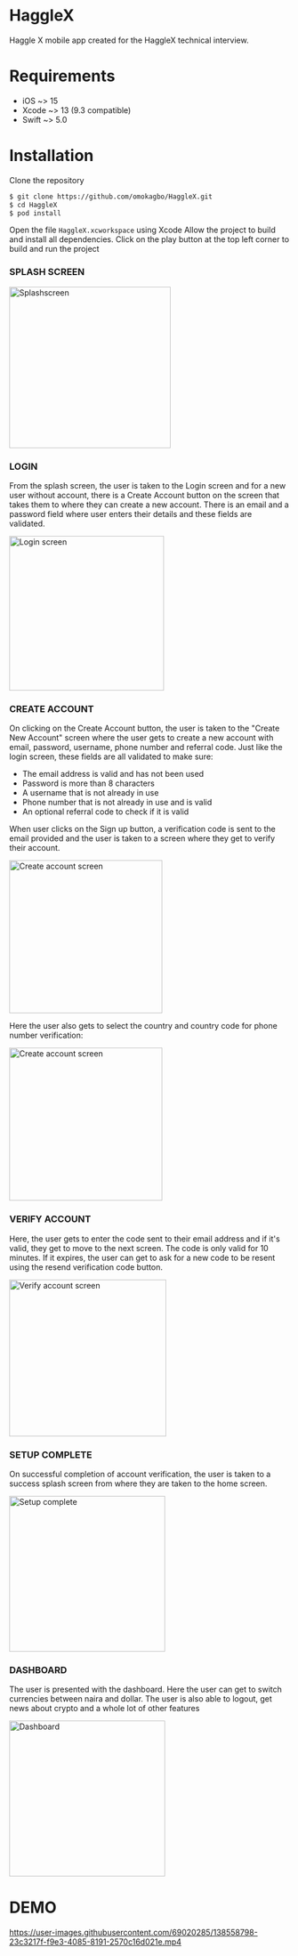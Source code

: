 # HaggleX

Haggle X mobile app created for the HaggleX technical interview.

# Requirements
- iOS ~> 15
- Xcode ~> 13 (9.3 compatible)
- Swift ~> 5.0

# Installation
Clone the repository
```sh
$ git clone https://github.com/omokagbo/HaggleX.git
$ cd HaggleX
$ pod install
```

Open the file `HaggleX.xcworkspace` using Xcode 
Allow the project to build and install all dependencies.
Click on the play button at the top left corner to build and run the project

### SPLASH SCREEN

<img width="290" alt="Splashscreen" src="https://user-images.githubusercontent.com/69020285/138555870-c973a3b2-96af-42d6-9d28-a3acdd7b4f65.png">  


### LOGIN

From the splash screen, the user is taken to the Login screen and for a new user without account, there is a Create Account button on the screen that takes them to where they can create a new account. There is an email and a password field where user enters their details and these fields are validated.

<img width="278" alt="Login screen" src="https://user-images.githubusercontent.com/69020285/138555920-7468b75f-0506-4f9c-aa45-b7d9ec2c709f.png">


### CREATE ACCOUNT

On clicking on the Create Account button, the user is taken to the "Create New Account" screen where the user gets to create a new account with email, password, username, phone number and referral code. Just like the login screen, these fields are all validated to make sure:
- The email address is valid and has not been used
- Password is more than 8 characters
- A username that is not already in use
- Phone number that is not already in use and is valid
- An optional referral code to check if it is valid

When user clicks on the Sign up button, a verification code is sent to the email provided and the user is taken to a screen where they get to verify their account.

<img width="275" alt="Create account screen" src="https://user-images.githubusercontent.com/69020285/138556081-bb5b01bf-7444-4b61-8daf-295fa4c93719.png">

Here the user also gets to select the country and country code for phone number verification:

<img width="275" alt="Create account screen" src="https://user-images.githubusercontent.com/69020285/138556470-311ae2cc-7baa-4092-9795-205e38e0b74b.png">


### VERIFY ACCOUNT
Here, the user gets to enter the code sent to their email address and if it's valid, they get to move to the next screen. The code is only valid for 10 minutes. If it expires, the user can get to ask for a new code to be resent using the resend verification code button.

<img width="282" alt="Verify account screen" src="https://user-images.githubusercontent.com/69020285/138556212-ea62280d-8fed-4f49-8463-48433dc189b7.png">


### SETUP COMPLETE
On successful completion of account verification, the user is taken to a success splash screen from where they are taken to the home screen.

<img width="280" alt="Setup complete" src="https://user-images.githubusercontent.com/69020285/138556291-46c5b648-e295-456c-987e-64f35b23927b.png"> 


### DASHBOARD
The user is presented with the dashboard. Here the user can get to switch currencies between naira and dollar. The user is also able to logout, get news about crypto and a whole lot of other features

<img width="280" alt="Dashboard" src="https://user-images.githubusercontent.com/69020285/138556584-d4f235a9-750d-432c-936c-2972c5bab41f.png"> 


# DEMO

https://user-images.githubusercontent.com/69020285/138558798-23c3217f-f9e3-4085-8191-2570c16d021e.mp4



